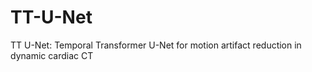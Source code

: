# TT-U-Net
TT U-Net: Temporal Transformer U-Net for motion artifact reduction in dynamic cardiac CT
